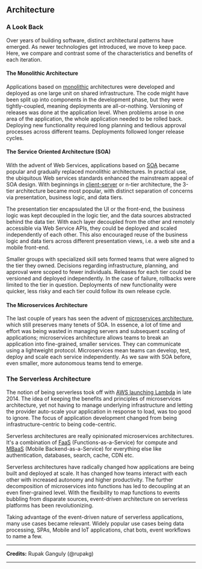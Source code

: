 <!--
title: Architecture
menuText: Architecture
menuOrder: 6
description: A section about serverless architectures, patterns and solutions.
layout: Doc
publish: true
-->

## Architecture

### A Look Back

Over years of building software, distinct architectural patterns have emerged. As newer technologies get introduced, we move to keep pace. Here, we compare and contrast some of the characteristics and benefits of each iteration.

#### The Monolithic Architecture

Applications based on [monolithic](https://en.wikipedia.org/wiki/Monolithic_application) architectures were developed and deployed as one large unit on shared infrastructure. The code might have been split up into components in the development phase, but they were tightly-coupled, meaning deployments are all-or-nothing. Versioning of releases was done at the application level. When problems arose in one area of the application, the whole application needed to be rolled back. Deploying new functionality required long planning and tedious approval processes across different teams. Deployments followed longer release cycles.

#### The Service Oriented Architecture (SOA)

With the advent of Web Services, applications based on [SOA](https://en.wikipedia.org/wiki/Service-oriented_architecture) became popular and gradually replaced monolithic architectures. In practical use, the ubiquitous Web services standards enhanced the mainstream appeal of SOA design. With beginnings in [client-server](https://en.wikipedia.org/wiki/Client%E2%80%93server_model) or n-tier architecture, the 3-tier architecture became most popular, with distinct separation of concerns via presentation, business logic, and data tiers. 

The presentation tier encapsulated the UI or the front-end, the business logic was kept decoupled in the logic tier, and the data sources abstracted behind the data tier. With each layer decoupled from the other and remotely accessible via Web Service APIs, they could be deployed and scaled independently of each other. This also encouraged reuse of the business logic and data tiers across different presentation views, i.e. a web site and a mobile front-end.

Smaller groups with specialized skill sets formed teams that were aligned to the tier they owned. Decisions regarding infrastructure, planning, and approval were scoped to fewer individuals. Releases for each tier could be versioned and deployed independently. In the case of failure, rollbacks were limited to the tier in question. Deployments of new functionality were quicker, less risky and each tier could follow its own release cycle.

#### The Microservices Architecture

The last couple of years has seen the advent of [microservices architecture](https://en.wikipedia.org/wiki/Microservices), which still preserves many tenets of SOA. In essence, a lot of time and effort was being wasted in managing servers and subsequent scaling of applications; microservices architecture allows teams to break an application into fine-grained, smaller services. They can communicate using a lightweight protocol. Microservices mean teams can develop, test, deploy and scale each service independently. As we saw with SOA before, even smaller, more autonomous teams tend to emerge. 

### The Serverless Architecture

The notion of being serverless took off with [AWS launching Lambda](https://techcrunch.com/2014/11/13/amazon-launches-lambda-an-event-driven-compute-service/) in late 2014. The idea of keeping the benefits and principles of microservices architecture, yet not having to manage underlying infrastructure and letting the provider auto-scale your application in response to load, was too good to ignore. The focus of application development changed from being infrastructure-centric to being code-centric.

Serverless architectures are really opinionated microservices architectures. It's a combination of [FaaS](https://en.wikipedia.org/wiki/Function_as_a_Service) (Functions-as-a-Service) for compute and [MBaaS](https://en.wikipedia.org/wiki/Mobile_backend_as_a_service) (Mobile Backend-as-a-Service) for everything else like authentication, databases, search, cache, CDN etc. 

Serverless architectures have radically changed how applications are being built and deployed at scale. It has changed how teams interact with each other with increased autonomy and higher productivity. The further decomposition of microservices into functions has led to decoupling at an even finer-grained level. With the flexibility to map functions to events bubbling from disparate sources, event-driven architecture on serverless platforms has been revolutionizing.

Taking advantage of the event-driven nature of serverless applications, many use cases became relevant. Widely popular use cases being data processing, SPAs, Mobile and IoT applications, chat bots, event workflows to name a few.


***
**Credits:** Rupak Ganguly (@rupakg)
***
